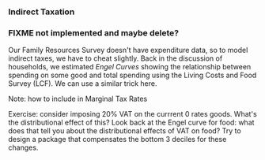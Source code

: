 ### Indirect Taxation

### FIXME not implemented and maybe delete?

Our Family Resources Survey doesn't have expenditure data, so to model indirect taxes, we have to cheat slightly. Back in the discussion of households, we estimated *Engel Curves* showing the relationship between spending on some good and total spending using the Living Costs and Food Survey (LCF). We can use a similar trick here.  

Note: how to include in Marginal Tax Rates

Exercise: consider imposing 20% VAT on the currrent 0 rates goods. What's the distributional effect of this? Look back at the Engel curve for food: what does that tell you about the distributional effects of VAT on food? Try to design a package that compensates the bottom 3 deciles for these changes. 
